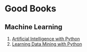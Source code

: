 # Good Books

## Machine Learning

1. [Artificial Intelligence with Python](https://www.packtpub.com/big-data-and-business-intelligence/artificial-intelligence-python)
2. [Learning Data Mining with Python](https://www.amazon.com/Learning-Mining-Python-Robert-Layton/dp/1784396052)
